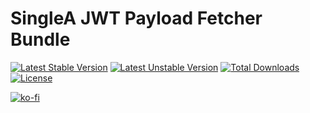 # SingleA JWT Payload Fetcher Bundle

[![Latest Stable Version](http://poser.pugx.org/nbgrp/singlea-jwt-fetcher-bundle/v)](https://packagist.org/packages/nbgrp/singlea-jwt-fetcher-bundle)
[![Latest Unstable Version](http://poser.pugx.org/nbgrp/singlea-jwt-fetcher-bundle/v/unstable)](https://packagist.org/packages/nbgrp/singlea-jwt-fetcher-bundle)
[![Total Downloads](http://poser.pugx.org/nbgrp/singlea-jwt-fetcher-bundle/downloads)](https://packagist.org/packages/nbgrp/singlea-jwt-fetcher-bundle)
[![License](http://poser.pugx.org/nbgrp/singlea-jwt-fetcher-bundle/license)](https://packagist.org/packages/nbgrp/singlea-jwt-fetcher-bundle)

[![ko-fi](https://ko-fi.com/img/githubbutton_sm.svg)](https://ko-fi.com/S6S073WSW)
